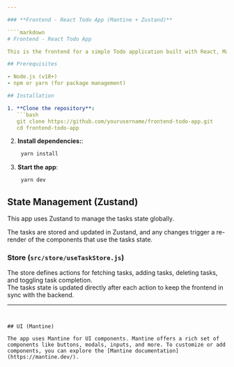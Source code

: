 ```yaml
---

### **Frontend - React Todo App (Mantine + Zustand)**

````markdown
# Frontend - React Todo App

This is the frontend for a simple Todo application built with React, Mantine (for UI), and Zustand (for state management). The app connects to the Django API to perform CRUD operations on tasks.

## Prerequisites

- Node.js (v18+)
- npm or yarn (for package management)

## Installation

1. **Clone the repository**:
   ```bash
   git clone https://github.com/yourusername/frontend-todo-app.git
   cd frontend-todo-app
   ```
2. **Install dependencies:**:
   ```bash
    yarn install
   ```
3. **Start the app**:
   ```bash
    yarn dev
   ```
## State Management (Zustand)

This app uses Zustand to manage the tasks state globally.

The tasks are stored and updated in Zustand, and any changes trigger a re-render of the components that use the tasks state.

### Store (`src/store/useTaskStore.js`)

The store defines actions for fetching tasks, adding tasks, deleting tasks, and toggling task completion.  
The tasks state is updated directly after each action to keep the frontend in sync with the backend.

---
```


## UI (Mantine)

The app uses Mantine for UI components. Mantine offers a rich set of components like buttons, modals, inputs, and more. To customize or add components, you can explore the [Mantine documentation](https://mantine.dev/).
